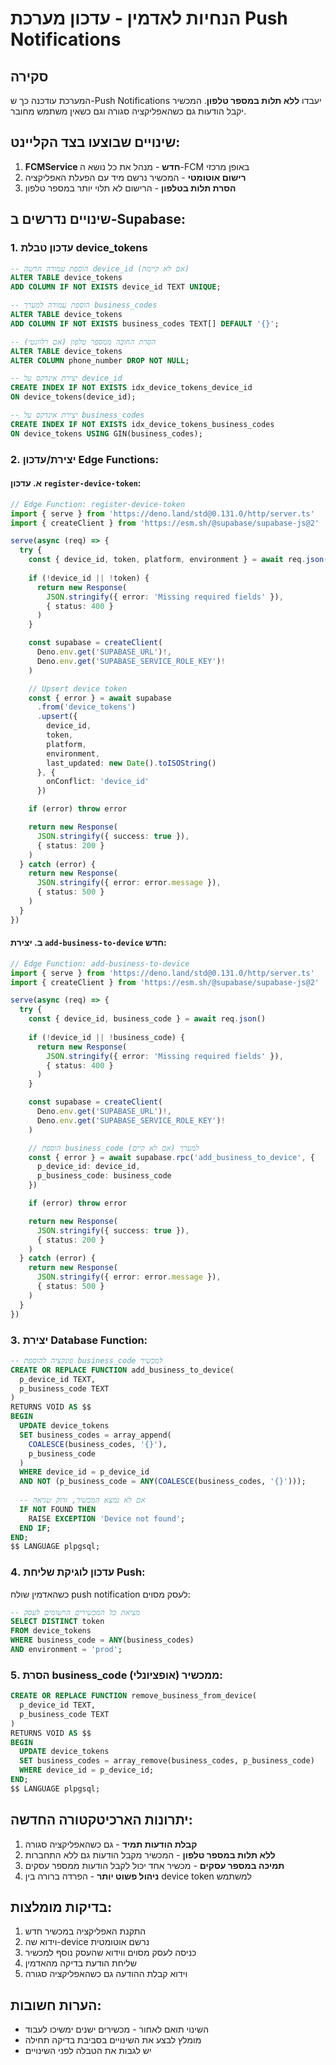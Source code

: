 # הנחיות לאדמין - עדכון מערכת Push Notifications

## סקירה
המערכת עודכנה כך ש-Push Notifications יעבדו **ללא תלות במספר טלפון**. המכשיר יקבל הודעות גם כשהאפליקציה סגורה וגם כשאין משתמש מחובר.

## שינויים שבוצעו בצד הקליינט:
1. **FCMService חדש** - מנהל את כל נושא ה-FCM באופן מרכזי
2. **רישום אוטומטי** - המכשיר נרשם מיד עם הפעלת האפליקציה
3. **הסרת תלות בטלפון** - הרישום לא תלוי יותר במספר טלפון

## שינויים נדרשים ב-Supabase:

### 1. עדכון טבלת device_tokens
```sql
-- הוספת עמודה חדשה device_id (אם לא קיימת)
ALTER TABLE device_tokens 
ADD COLUMN IF NOT EXISTS device_id TEXT UNIQUE;

-- הוספת עמודה למערך business_codes
ALTER TABLE device_tokens 
ADD COLUMN IF NOT EXISTS business_codes TEXT[] DEFAULT '{}';

-- הסרת החובה ממספר טלפון (אם רלוונטי)
ALTER TABLE device_tokens 
ALTER COLUMN phone_number DROP NOT NULL;

-- יצירת אינדקס על device_id
CREATE INDEX IF NOT EXISTS idx_device_tokens_device_id 
ON device_tokens(device_id);

-- יצירת אינדקס על business_codes
CREATE INDEX IF NOT EXISTS idx_device_tokens_business_codes 
ON device_tokens USING GIN(business_codes);
```

### 2. יצירת/עדכון Edge Functions:

#### א. עדכון `register-device-token`:
```typescript
// Edge Function: register-device-token
import { serve } from 'https://deno.land/std@0.131.0/http/server.ts'
import { createClient } from 'https://esm.sh/@supabase/supabase-js@2'

serve(async (req) => {
  try {
    const { device_id, token, platform, environment } = await req.json()
    
    if (!device_id || !token) {
      return new Response(
        JSON.stringify({ error: 'Missing required fields' }),
        { status: 400 }
      )
    }

    const supabase = createClient(
      Deno.env.get('SUPABASE_URL')!,
      Deno.env.get('SUPABASE_SERVICE_ROLE_KEY')!
    )

    // Upsert device token
    const { error } = await supabase
      .from('device_tokens')
      .upsert({
        device_id,
        token,
        platform,
        environment,
        last_updated: new Date().toISOString()
      }, {
        onConflict: 'device_id'
      })

    if (error) throw error

    return new Response(
      JSON.stringify({ success: true }),
      { status: 200 }
    )
  } catch (error) {
    return new Response(
      JSON.stringify({ error: error.message }),
      { status: 500 }
    )
  }
})
```

#### ב. יצירת `add-business-to-device` חדש:
```typescript
// Edge Function: add-business-to-device
import { serve } from 'https://deno.land/std@0.131.0/http/server.ts'
import { createClient } from 'https://esm.sh/@supabase/supabase-js@2'

serve(async (req) => {
  try {
    const { device_id, business_code } = await req.json()
    
    if (!device_id || !business_code) {
      return new Response(
        JSON.stringify({ error: 'Missing required fields' }),
        { status: 400 }
      )
    }

    const supabase = createClient(
      Deno.env.get('SUPABASE_URL')!,
      Deno.env.get('SUPABASE_SERVICE_ROLE_KEY')!
    )

    // הוספת business_code למערך (אם לא קיים)
    const { error } = await supabase.rpc('add_business_to_device', {
      p_device_id: device_id,
      p_business_code: business_code
    })

    if (error) throw error

    return new Response(
      JSON.stringify({ success: true }),
      { status: 200 }
    )
  } catch (error) {
    return new Response(
      JSON.stringify({ error: error.message }),
      { status: 500 }
    )
  }
})
```

### 3. יצירת Database Function:
```sql
-- פונקציה להוספת business_code למכשיר
CREATE OR REPLACE FUNCTION add_business_to_device(
  p_device_id TEXT,
  p_business_code TEXT
)
RETURNS VOID AS $$
BEGIN
  UPDATE device_tokens 
  SET business_codes = array_append(
    COALESCE(business_codes, '{}'), 
    p_business_code
  )
  WHERE device_id = p_device_id 
  AND NOT (p_business_code = ANY(COALESCE(business_codes, '{}')));
  
  -- אם לא נמצא המכשיר, זרוק שגיאה
  IF NOT FOUND THEN
    RAISE EXCEPTION 'Device not found';
  END IF;
END;
$$ LANGUAGE plpgsql;
```

### 4. עדכון לוגיקת שליחת Push:
כשהאדמין שולח push notification לעסק מסוים:

```sql
-- מציאת כל המכשירים הרשומים לעסק
SELECT DISTINCT token 
FROM device_tokens 
WHERE business_code = ANY(business_codes)
AND environment = 'prod';
```

### 5. הסרת business_code ממכשיר (אופציונלי):
```sql
CREATE OR REPLACE FUNCTION remove_business_from_device(
  p_device_id TEXT,
  p_business_code TEXT
)
RETURNS VOID AS $$
BEGIN
  UPDATE device_tokens 
  SET business_codes = array_remove(business_codes, p_business_code)
  WHERE device_id = p_device_id;
END;
$$ LANGUAGE plpgsql;
```

## יתרונות הארכיטקטורה החדשה:
1. **קבלת הודעות תמיד** - גם כשהאפליקציה סגורה
2. **ללא תלות במספר טלפון** - המכשיר מקבל הודעות גם ללא התחברות
3. **תמיכה במספר עסקים** - מכשיר אחד יכול לקבל הודעות ממספר עסקים
4. **ניהול פשוט יותר** - הפרדה ברורה בין device token למשתמש

## בדיקות מומלצות:
1. התקנת האפליקציה במכשיר חדש
2. וידוא שה-device נרשם אוטומטית
3. כניסה לעסק מסוים ווידוא שהעסק נוסף למכשיר
4. שליחת הודעת בדיקה מהאדמין
5. וידוא קבלת ההודעה גם כשהאפליקציה סגורה

## הערות חשובות:
- השינוי תואם לאחור - מכשירים ישנים ימשיכו לעבוד
- מומלץ לבצע את השינויים בסביבת בדיקה תחילה
- יש לגבות את הטבלה לפני השינויים
